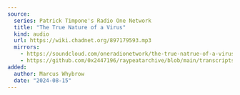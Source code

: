 ```yaml
---
source:
  series: Patrick Timpone's Radio One Network
  title: "The True Nature of a Virus"
  kind: audio
  url: https://wiki.chadnet.org/897179593.mp3
  mirrors:
    - https://soundcloud.com/oneradionetwork/the-true-natrue-of-a-virus-september-21-2020
    - https://github.com/0x2447196/raypeatarchive/blob/main/transcripts/09.21.20%20The%20True%20Natrue%20of%20a%20Virus%2C%20September%2021%2C%202020%20%5B897179593%5D.vtt
added:
  author: Marcus Whybrow
  date: "2024-08-15"
---
```

